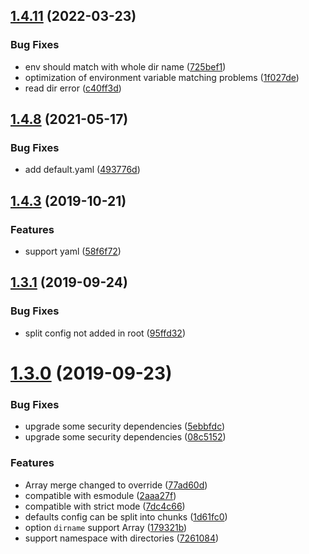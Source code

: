 ## [1.4.11](https://github.com/somewind/config-json5/compare/1.4.8...1.4.11) (2022-03-23)


### Bug Fixes

* env should match with whole dir name ([725bef1](https://github.com/somewind/config-json5/commit/725bef1))
* optimization of environment variable matching problems ([1f027de](https://github.com/somewind/config-json5/commit/1f027de))
* read dir error ([c40ff3d](https://github.com/somewind/config-json5/commit/c40ff3d))



## [1.4.8](https://github.com/somewind/config-json5/compare/1.4.7...1.4.8) (2021-05-17)


### Bug Fixes

* add default.yaml ([493776d](https://github.com/somewind/config-json5/commit/493776d))



## [1.4.3](https://github.com/somewind/config-json5/compare/v1.3.3...v1.4.3) (2019-10-21)


### Features

* support yaml ([58f6f72](https://github.com/somewind/config-json5/commit/58f6f72))



## [1.3.1](https://github.com/somewind/config-json5/compare/v1.3.0...v1.3.1) (2019-09-24)


### Bug Fixes

* split config not added in root ([95ffd32](https://github.com/somewind/config-json5/commit/95ffd32))



# [1.3.0](https://github.com/somewind/config-json5/compare/2aaa27f...v1.3.0) (2019-09-23)


### Bug Fixes

* upgrade some security dependencies ([5ebbfdc](https://github.com/somewind/config-json5/commit/5ebbfdc))
* upgrade some security dependencies ([08c5152](https://github.com/somewind/config-json5/commit/08c5152))


### Features

* Array merge changed to override ([77ad60d](https://github.com/somewind/config-json5/commit/77ad60d))
* compatible with esmodule ([2aaa27f](https://github.com/somewind/config-json5/commit/2aaa27f))
* compatible with strict mode ([7dc4c66](https://github.com/somewind/config-json5/commit/7dc4c66))
* defaults config can be split into chunks ([1d61fc0](https://github.com/somewind/config-json5/commit/1d61fc0))
* option `dirname` support Array ([179321b](https://github.com/somewind/config-json5/commit/179321b))
* support namespace with directories ([7261084](https://github.com/somewind/config-json5/commit/7261084))




